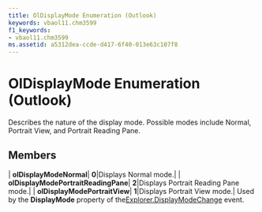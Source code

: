 ```yaml
---
title: OlDisplayMode Enumeration (Outlook)
keywords: vbaol11.chm3599
f1_keywords:
- vbaol11.chm3599
ms.assetid: a5312dea-ccde-d417-6f40-013e63c107f8
---
```



# OlDisplayMode Enumeration (Outlook)

Describes the nature of the display mode. Possible modes include Normal, Portrait View, and Portrait Reading Pane.


## Members



| **olDisplayModeNormal**| **0**|Displays Normal mode.|
| **olDisplayModePortraitReadingPane**| **2**|Displays Portrait Reading Pane mode.|
| **olDisplayModePortraitView**| **1**|Displays Portrait View mode.|
Used by the  **DisplayMode** property of the[Explorer.DisplayModeChange](explorer-displaymodechange-event-outlook.md) event.


